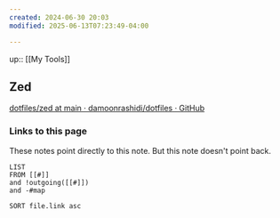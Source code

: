 ```yaml
---
created: 2024-06-30 20:03
modified: 2025-06-13T07:23:49-04:00

---
```

up::  [[My Tools]]
## Zed

[dotfiles/zed at main · damoonrashidi/dotfiles · GitHub](https://github.com/damoonrashidi/dotfiles/tree/main/zed)

### Links to this page
These notes point directly to this note. But this note doesn't point back.
```dataview
LIST
FROM [[#]]
and !outgoing([[#]])
and -#map

SORT file.link asc
```
